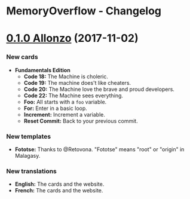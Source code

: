 # MemoryOverflow - Changelog

<a name="0.1.0"></a>
# [0.1.0 Allonzo](https://github.com/CodeCorico/MemoryOverflow/releases/tag/1.0.0) (2017-11-02)

### New cards
* **Fundamentals Edition**
  * **Code 18:** The Machine is choleric.
  * **Code 19:** The machine does't like cheaters.
  * **Code 20:** The Machine love the brave and proud developers.
  * **Code 22:** The Machine sees everything.
  * **Foo:** All starts with a `foo` variable.
  * **For:** Enter in a basic loop.
  * **Increment:** Increment a variable.
  * **Reset Commit:** Back to your previous commit.

### New templates
* **Fototse:** Thanks to @Retovona. "Fototse" means "root" or "origin" in Malagasy.

### New translations
* **English:** The cards and the website.
* **French:** The cards and the website.
